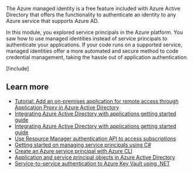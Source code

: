 The Azure managed identity is a free feature included with Azure Active Directory that offers the functionality to authenticate an identity to any Azure service that supports Azure AD.

In this module, you explored service principals in the Azure platform. You saw how to use managed identities instead of service principals to authenticate your applications. If your code runs on a supported service, managed identities offer a more automated and secure method to code credential management, taking the hassle out of application authentication.

[!include[](../../../includes/azure-sandbox-cleanup.md)]

## Learn more

- [Tutorial: Add an on-premises application for remote access through Application Proxy in Azure Active Directory](https://docs.microsoft.com/azure/active-directory/manage-apps/application-proxy-add-on-premises-application)
- [Integrating Azure Active Directory with applications getting started guide](https://docs.microsoft.com/azure/active-directory/manage-apps/plan-an-application-integration)
- [Integrating Azure Active Directory with applications getting started guide](https://docs.microsoft.com/azure/active-directory/manage-apps/application-proxy)
- [Use Resource Manager authentication API to access subscriptions](https://docs.microsoft.com/azure/azure-resource-manager/resource-manager-api-authentication)
- [Getting started on managing service principals using C#](https://azure.microsoft.com/resources/samples/aad-dotnet-manage-service-principals/)
- [Create an Azure service principal with Azure CLI](https://docs.microsoft.com/cli/azure/create-an-azure-service-principal-azure-cli?view=azure-cli-latest)
- [Application and service principal objects in Azure Active Directory](https://docs.microsoft.com/azure/active-directory/develop/app-objects-and-service-principals)
- [Service-to-service authentication to Azure Key Vault using .NET](https://docs.microsoft.com/azure/key-vault/service-to-service-authentication)